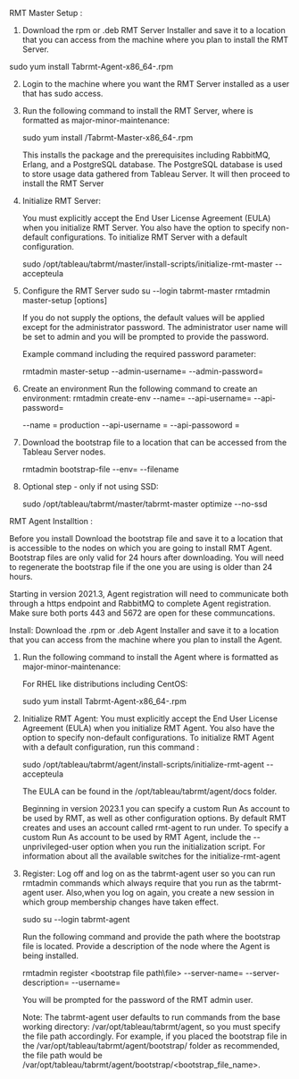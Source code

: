 RMT Master Setup :

1. Download the rpm or .deb RMT Server Installer and save it to a location that you can access from the machine where you plan to install the RMT Server.

sudo yum install Tabrmt-Agent-x86_64-<version>.rpm

2. Login to the machine where you want the RMT Server installed as a user that has sudo access.

3. Run the following command to install the RMT Server, where <version> is formatted as major-minor-maintenance:

   sudo yum install <pathtormtserverinstaller>/Tabrmt-Master-x86_64-<version>.rpm
   
   This installs the package and the prerequisites including RabbitMQ, Erlang, and a PostgreSQL database. The PostgreSQL database is used to store usage data gathered from Tableau Server. It will then proceed to install the RMT Server
   
4. Initialize RMT Server:

   You must explicitly accept the End User License Agreement (EULA) when you initialize RMT Server. 
   You also have the option to specify non-default configurations. To initialize RMT Server with a default configuration.
   
   sudo /opt/tableau/tabrmt/master/install-scripts/initialize-rmt-master --accepteula
   
5. Configure the RMT Server
   sudo su --login tabrmt-master
   rmtadmin master-setup [options]
   
   If you do not supply the options, the default values will be applied except for the administrator password. The administrator user name will be set to admin and you will be prompted to provide the password.
   
   Example command including the required password parameter:

   rmtadmin master-setup --admin-username=<name of the administrator user> --admin-password=<administrator user password>
   
6. Create an environment
   Run the following command to create an environment:
   rmtadmin create-env --name=<myenvironment> --api-username=<TableauServer API user name> --api-password=<password for the Tableau Server API user account>
   
   --name = production
   --api-username = 
   --api-passoword = 
   
7. Download the bootstrap file to a location that can be accessed from the Tableau Server nodes.

   rmtadmin bootstrap-file --env=<myenvironment> --filename<The absolute or relative path including the file name>
   
8. Optional step - only if not using SSD:

   sudo /opt/tableau/tabrmt/master/tabrmt-master optimize --no-ssd
   
   


RMT Agent Installtion :

Before you install
Download the bootstrap file and save it to a location that is accessible to the nodes on which you are going to install RMT Agent. Bootstrap files are only valid for 24 hours after downloading.  You will need to regenerate the bootstrap file if the one you are using is older than 24 hours.

Starting in version 2021.3, Agent registration will need to communicate both through a https endpoint and RabbitMQ to complete Agent registration. Make sure both ports 443 and 5672 are open for these communcations.

Install:
Download the .rpm or .deb Agent Installer and save it to a location that you can access from the machine where you plan to install the Agent.

1. Run the following command to install the Agent where <version> is formatted as major-minor-maintenance:

   For RHEL like distributions including CentOS:

   sudo yum install Tabrmt-Agent-x86_64-<version>.rpm
   
2. Initialize RMT Agent:
   You must explicitly accept the End User License Agreement (EULA) when you initialize RMT Agent. You also have the option to specify non-default configurations. To initialize RMT Agent with a default configuration, run this command :
   
   sudo /opt/tableau/tabrmt/agent/install-scripts/initialize-rmt-agent --accepteula
   
   The EULA can be found in the /opt/tableau/tabrmt/agent/docs folder.
   
   Beginning in version 2023.1 you can specify a custom Run As account to be used by RMT, as well as other configuration options. By default RMT creates and uses an account called rmt-agent to run under. To specify a custom Run As account to be used by RMT Agent, include the --unprivileged-user option when you run the initialization script. For information about all the available switches for the initialize-rmt-agent
   
3. Register:
   Log off and log on as the tabrmt-agent user so you can run rmtadmin commands which always require that you run as the tabrmt-agent user. Also,when you log on again, you create a new session in which group membership changes have taken effect.

   sudo su --login tabrmt-agent
   
   Run the following command and provide the path where the bootstrap file is located. Provide a description of the node where the Agent is being installed.
   
   rmtadmin register <bootstrap file path\file> --server-name=<Friendly name of machine> --server-description=<server description> --username=<name of the RMT admin user>
   
   You will be prompted for the password of the RMT admin user.
   
   Note: The tabrmt-agent user defaults to run commands from the base working directory: /var/opt/tableau/tabrmt/agent, so you must specify the file path accordingly. For example, if you placed the bootstrap file in the /var/opt/tableau/tabrmt/agent/bootstrap/ folder as recommended, the file path would be /var/opt/tableau/tabrmt/agent/bootstrap/<bootstrap_file_name>.
   
